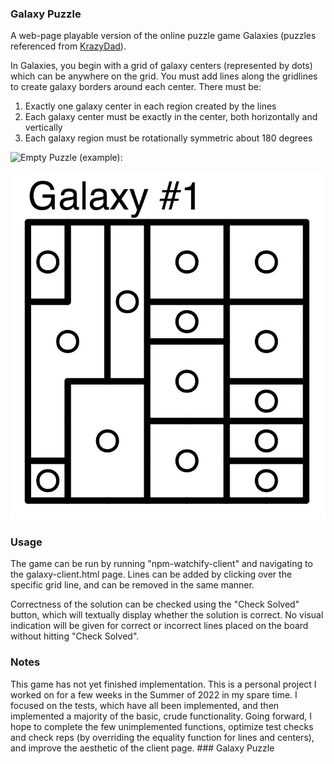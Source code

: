 ### Galaxy Puzzle

A web-page playable version of the online puzzle game Galaxies (puzzles referenced from [KrazyDad](https://krazydad.com/galaxies/)). 

In Galaxies, you begin with a grid of galaxy centers (represented by dots) which can be anywhere on the grid. You must add lines along the gridlines to create galaxy borders around each center. There must be:
1. Exactly one galaxy center in each region created by the lines
2. Each galaxy center must be exactly in the center, both horizontally and vertically
3. Each galaxy region must be rotationally symmetric about 180 degrees

![Empty Puzzle (example):](/img/galaxy_unsolved.JPG.jpg "Unsolved Galaxy Puzzle 1")

![Correctly Solved Puzzle (example):](/img/galaxy_solved.JPG "Solved Galaxy Puzzle 1")

### Usage

The game can be run by running "npm-watchify-client" and navigating to the galaxy-client.html page. Lines can be added by clicking over the specific grid line, and can be removed in the same manner.

Correctness of the solution can be checked using the "Check Solved" button, which will textually display whether the solution is correct. No visual indication will be given for correct or incorrect lines placed on the board without hitting "Check Solved". 

### Notes

This game has not yet finished implementation. This is a personal project I worked on for a few weeks in the Summer of 2022 in my spare time. I focused on the tests, which have all been implemented, and then implemented a majority of the basic, crude functionality. Going forward, I hope to complete the few unimplemented functions, optimize test checks and check reps (by overriding the equality function for lines and centers), and improve the aesthetic of the client page. ### Galaxy Puzzle


